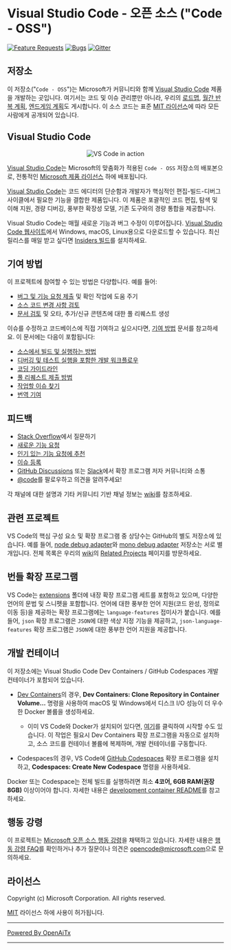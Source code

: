 # Visual Studio Code - 오픈 소스 ("Code - OSS")

[![Feature Requests](https://img.shields.io/github/issues/microsoft/vscode/feature-request.svg)](https://github.com/microsoft/vscode/issues?q=is%3Aopen+is%3Aissue+label%3Afeature-request+sort%3Areactions-%2B1-desc)
[![Bugs](https://img.shields.io/github/issues/microsoft/vscode/bug.svg)](https://github.com/microsoft/vscode/issues?utf8=✓&q=is%3Aissue+is%3Aopen+label%3Abug)
[![Gitter](https://img.shields.io/badge/chat-on%20gitter-yellow.svg)](https://gitter.im/Microsoft/vscode)

## 저장소

이 저장소("`Code - OSS`")는 Microsoft가 커뮤니티와 함께 [Visual Studio Code](https://code.visualstudio.com) 제품을 개발하는 곳입니다. 여기서는 코드 및 이슈 관리뿐만 아니라, 우리의 [로드맵](https://github.com/microsoft/vscode/wiki/Roadmap), [월간 반복 계획](https://github.com/microsoft/vscode/wiki/Iteration-Plans), [엔드게임 계획](https://github.com/microsoft/vscode/wiki/Running-the-Endgame)도 게시합니다. 이 소스 코드는 표준 [MIT 라이선스](https://github.com/microsoft/vscode/blob/main/LICENSE.txt)에 따라 모든 사람에게 공개되어 있습니다.

## Visual Studio Code

<p align="center">
  <img alt="VS Code in action" src="https://user-images.githubusercontent.com/35271042/118224532-3842c400-b438-11eb-923d-a5f66fa6785a.png">
</p>

[Visual Studio Code](https://code.visualstudio.com)는 Microsoft의 맞춤화가 적용된 `Code - OSS` 저장소의 배포본으로, 전통적인 [Microsoft 제품 라이선스](https://code.visualstudio.com/License/) 하에 배포됩니다.

[Visual Studio Code](https://code.visualstudio.com)는 코드 에디터의 단순함과 개발자가 핵심적인 편집-빌드-디버그 사이클에서 필요한 기능을 결합한 제품입니다. 이 제품은 포괄적인 코드 편집, 탐색 및 이해 지원, 경량 디버깅, 풍부한 확장성 모델, 기존 도구와의 경량 통합을 제공합니다.

Visual Studio Code는 매월 새로운 기능과 버그 수정이 이루어집니다. [Visual Studio Code 웹사이트](https://code.visualstudio.com/Download)에서 Windows, macOS, Linux용으로 다운로드할 수 있습니다. 최신 릴리스를 매일 받고 싶다면 [Insiders 빌드](https://code.visualstudio.com/insiders)를 설치하세요.

## 기여 방법

이 프로젝트에 참여할 수 있는 방법은 다양합니다. 예를 들어:

* [버그 및 기능 요청 제출](https://github.com/microsoft/vscode/issues) 및 확인 작업에 도움 주기
* [소스 코드 변경 사항 검토](https://github.com/microsoft/vscode/pulls)
* [문서 검토](https://github.com/microsoft/vscode-docs) 및 오타, 추가/신규 콘텐츠에 대한 풀 리퀘스트 생성

이슈를 수정하고 코드베이스에 직접 기여하고 싶으시다면, [기여 방법](https://github.com/microsoft/vscode/wiki/How-to-Contribute) 문서를 참고하세요. 이 문서에는 다음이 포함됩니다:

* [소스에서 빌드 및 실행하는 방법](https://github.com/microsoft/vscode/wiki/How-to-Contribute)
* [디버깅 및 테스트 실행을 포함한 개발 워크플로우](https://github.com/microsoft/vscode/wiki/How-to-Contribute#debugging)
* [코딩 가이드라인](https://github.com/microsoft/vscode/wiki/Coding-Guidelines)
* [풀 리퀘스트 제출 방법](https://github.com/microsoft/vscode/wiki/How-to-Contribute#pull-requests)
* [작업할 이슈 찾기](https://github.com/microsoft/vscode/wiki/How-to-Contribute#where-to-contribute)
* [번역 기여](https://aka.ms/vscodeloc)

## 피드백

* [Stack Overflow](https://stackoverflow.com/questions/tagged/vscode)에서 질문하기
* [새로운 기능 요청](CONTRIBUTING.md)
* [인기 있는 기능 요청에 추천](https://github.com/microsoft/vscode/issues?q=is%3Aopen+is%3Aissue+label%3Afeature-request+sort%3Areactions-%2B1-desc)
* [이슈 등록](https://github.com/microsoft/vscode/issues)
* [GitHub Discussions](https://github.com/microsoft/vscode-discussions/discussions) 또는 [Slack](https://aka.ms/vscode-dev-community)에서 확장 프로그램 저자 커뮤니티와 소통
* [@code](https://twitter.com/code)를 팔로우하고 의견을 알려주세요!

각 채널에 대한 설명과 기타 커뮤니티 기반 채널 정보는 [wiki](https://github.com/microsoft/vscode/wiki/Feedback-Channels)를 참조하세요.

## 관련 프로젝트

VS Code의 핵심 구성 요소 및 확장 프로그램 중 상당수는 GitHub의 별도 저장소에 있습니다. 예를 들어, [node debug adapter](https://github.com/microsoft/vscode-node-debug)와 [mono debug adapter](https://github.com/microsoft/vscode-mono-debug) 저장소는 서로 별개입니다. 전체 목록은 우리의 [wiki](https://github.com/microsoft/vscode/wiki)의 [Related Projects](https://github.com/microsoft/vscode/wiki/Related-Projects) 페이지를 방문하세요.

## 번들 확장 프로그램

VS Code는 [extensions](extensions) 폴더에 내장 확장 프로그램 세트를 포함하고 있으며, 다양한 언어의 문법 및 스니펫을 포함합니다. 언어에 대한 풍부한 언어 지원(코드 완성, 정의로 이동 등)을 제공하는 확장 프로그램에는 `language-features` 접미사가 붙습니다. 예를 들어, `json` 확장 프로그램은 `JSON`에 대한 색상 지정 기능을 제공하고, `json-language-features` 확장 프로그램은 `JSON`에 대한 풍부한 언어 지원을 제공합니다.

## 개발 컨테이너

이 저장소에는 Visual Studio Code Dev Containers / GitHub Codespaces 개발 컨테이너가 포함되어 있습니다.

* [Dev Containers](https://aka.ms/vscode-remote/download/containers)의 경우, **Dev Containers: Clone Repository in Container Volume...** 명령을 사용하여 macOS 및 Windows에서 디스크 I/O 성능이 더 우수한 Docker 볼륨을 생성하세요.
  * 이미 VS Code와 Docker가 설치되어 있다면, [여기](https://vscode.dev/redirect?url=vscode://ms-vscode-remote.remote-containers/cloneInVolume?url=https://github.com/microsoft/vscode)를 클릭하여 시작할 수도 있습니다. 이 작업은 필요시 Dev Containers 확장 프로그램을 자동으로 설치하고, 소스 코드를 컨테이너 볼륨에 복제하며, 개발 컨테이너를 구동합니다.

* Codespaces의 경우, VS Code에 [GitHub Codespaces](https://marketplace.visualstudio.com/items?itemName=GitHub.codespaces) 확장 프로그램을 설치하고, **Codespaces: Create New Codespace** 명령을 사용하세요.

Docker 또는 Codespace는 전체 빌드를 실행하려면 최소 **4코어, 6GB RAM(권장 8GB)** 이상이어야 합니다. 자세한 내용은 [development container README](.devcontainer/README.md)를 참고하세요.

## 행동 강령

이 프로젝트는 [Microsoft 오픈 소스 행동 강령](https://opensource.microsoft.com/codeofconduct/)을 채택하고 있습니다. 자세한 내용은 [행동 강령 FAQ](https://opensource.microsoft.com/codeofconduct/faq/)를 확인하거나 추가 질문이나 의견은 [opencode@microsoft.com](mailto:opencode@microsoft.com)으로 문의하세요.

## 라이선스

Copyright (c) Microsoft Corporation. All rights reserved.

[MIT](LICENSE.txt) 라이선스 하에 사용이 허가됩니다.

---

[Powered By OpenAiTx](https://github.com/OpenAiTx/OpenAiTx)

---